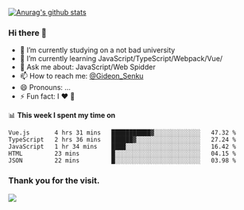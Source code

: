 [![Anurag's github stats](https://github-readme-stats.vercel.app/api?username=gideonsenku)](https://github.com/anuraghazra/github-readme-stats)
### Hi there 👋
- 🔭 I’m currently studying on a not bad university 
- 🌱 I’m currently learning JavaScript/TypeScript/Webpack/Vue/
- 💬 Ask me about: JavaScript/Web Spidder 
- 📫 How to reach me: [@Gideon_Senku](https://t.me/Gideon_Senku)
- 😄 Pronouns: ...
- ⚡ Fun fact: I ❤️ 🎵

📊 **This week I spent my time on**
<!--START_SECTION:waka-->
```text
Vue.js       4 hrs 31 mins   ███████████▓░░░░░░░░░░░░░   47.32 % 
TypeScript   2 hrs 36 mins   ██████▓░░░░░░░░░░░░░░░░░░   27.24 % 
JavaScript   1 hr 34 mins    ████░░░░░░░░░░░░░░░░░░░░░   16.42 % 
HTML         23 mins         █░░░░░░░░░░░░░░░░░░░░░░░░   04.15 % 
JSON         22 mins         █░░░░░░░░░░░░░░░░░░░░░░░░   03.98 % 
```
<!--END_SECTION:waka-->


### Thank you for the visit.
![](http://profile-counter.glitch.me/gideonsenku/count.svg)
<!--
**GideonSenku/GideonSenku** is a ✨ _special_ ✨ repository because its `README.md` (this file) appears on your GitHub profile.

Here are some ideas to get you started:

- 🔭 I’m currently working on ...
- 🌱 I’m currently learning ...
- 👯 I’m looking to collaborate on ...
- 🤔 I’m looking for help with ...
- 💬 Ask me about ...
- 📫 How to reach me: ...
- 😄 Pronouns: ...
- ⚡ Fun fact: ...
-->
